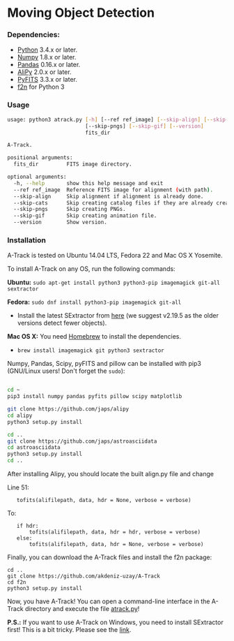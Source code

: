 # Moving Object Detection

### Dependencies:

* [Python](https://www.python.org/) 3.4.x or later.
* [Numpy](http://www.numpy.org/) 1.8.x or later.
* [Pandas](http://pandas.pydata.org/) 0.16.x or later.
* [AliPy](http://obswww.unige.ch/~tewes/alipy/) 2.0.x or later.
* [PyFITS](http://www.stsci.edu/institute/software_hardware/pyfits) 3.3.x or later.
* [f2n](https://github.com/akdeniz-uzay/mod/tree/master/f2n) for Python 3

### <a name="usage"></a> Usage

```bash
usage: python3 atrack.py [-h] [--ref ref_image] [--skip-align] [--skip-cats]
                         [--skip-pngs] [--skip-gif] [--version]
                         fits_dir

A-Track.

positional arguments:
  fits_dir         FITS image directory.

optional arguments:
  -h, --help       show this help message and exit
  --ref ref_image  Reference FITS image for alignment (with path).
  --skip-align     Skip alignment if alignment is already done.
  --skip-cats      Skip creating catalog files if they are already created.
  --skip-pngs      Skip creating PNGs.
  --skip-gif       Skip creating animation file.
  --version        Show version.
```

### Installation

A-Track is tested on Ubuntu 14.04 LTS, Fedora 22 and Mac OS X Yosemite.

To install A-Track on any OS, run the following commands:


**Ubuntu:** ```sudo apt-get install python3 python3-pip imagemagick git-all sextractor```

**Fedora:** ```sudo dnf install python3-pip imagemagick git-all```

* Install the latest SExtractor from [here](http://www.astromatic.net/download/sextractor/) (we suggest v2.19.5 as the older versions detect fewer objects).

**Mac OS X:** You need [Homebrew](http://brew.sh) to install the dependencies.

* ```brew install imagemagick git python3 sextractor```

Numpy, Pandas, Scipy, pyFITS and pillow can be installed with pip3 (GNU/Linux users! Don't forget the ```sudo```):

```bash

cd ~
pip3 install numpy pandas pyfits pillow scipy matplotlib

git clone https://github.com/japs/alipy
cd alipy
python3 setup.py install

cd ..
git clone https://github.com/japs/astroasciidata
cd astroasciidata
python3 setup.py install
cd ..
```

After installing Alipy, you should locate the built align.py file and change

Line 51:
```
   tofits(alifilepath, data, hdr = None, verbose = verbose)
```
To:
```
   if hdr:
       tofits(alifilepath, data, hdr = hdr, verbose = verbose)
   else:
       tofits(alifilepath, data, hdr = None, verbose = verbose)

```
Finally, you can download the A-Track files and install the f2n package:

```
cd ..
git clone https://github.com/akdeniz-uzay/A-Track
cd f2n
python3 setup.py install
```

Now, you have A-Track! You can open a command-line interface in the A-Track directory and execute the file [atrack.py](#usage)!

**P.S.:** If you want to use A-Track on Windows, you need to install SExtractor first! This is a bit tricky. Please see the [link](http://www.astromatic.net/forum/showthread.php?tid=948).
